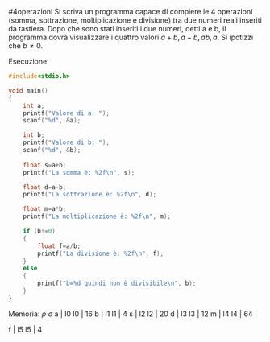 #4operazioni
Si scriva un programma capace di compiere le 4 operazioni (somma, sottrazione, moltiplicazione e divisione) tra due numeri reali inseriti da tastiera. Dopo che sono stati inseriti i due numeri, detti a e b, il programma dovrà visualizzare i quattro valori $a + b, a − b, ab, a$. Si ipotizzi che $b \neq 0$.

Esecuzione:
```c
#include<stdio.h>

void main()
{
    int a;
    printf("Valore di a: ");
    scanf("%d", &a);

    int b;
    printf("Valore di b: ");
    scanf("%d", &b);
    
    float s=a+b;
    printf("La somma è: %2f\n", s);

    float d=a-b;
    printf("La sottrazione è: %2f\n", d);

    float m=a*b;
    printf("La moltiplicazione è: %2f\n", m);

    if (b!=0)
    {
        float f=a/b;
        printf("La divisione è: %2f\n", f);
    }
    else
    {
        printf("b=%d quindi non è divisibile\n", b);
    }
}
```

Memoria:
   $\rho$                   $\sigma$
a | l0              l0 | 16
b | l1              l1 | 4
s | l2               l2 | 20
d | l3              l3 | 12
m | l4             l4 | 64

f | l5               l5 | 4